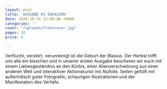 ```yaml
---
layout: post
title: 'AUSGABE #1 INVASION'
date: 2020-10-31 23:00:00 +0000
categories: ''
cover: "/uploads/frontcover.jpg"
pages: 20
price: 4

---
```

Verflucht, verstört, verunreinigt ist die Geburt der Blasius. Der Herbst trifft uns alle ein bisschen und in unserer ersten Ausgabe bescheren wir euch mit einem Liebesgeständnis an den Kürbis, einer Alienverschwörung aus einer anderen Welt und interaktiver Aktionskunst mit Alufolie. Seiten gefüllt mit außerirdisch guter Fotografie, schaurigen Illustrationen und der Manifestation des Verfalls.